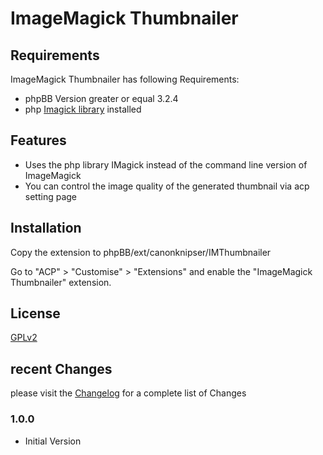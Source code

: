 # ImageMagick Thumbnailer

## Requirements

ImageMagick Thumbnailer has following Requirements:

- phpBB Version greater or equal 3.2.4
- php [Imagick library](http://php.net/manual/en/imagick.installation.php) installed

## Features

- Uses the php library IMagick instead of the command line version of ImageMagick
- You can control the image quality of the generated thumbnail via acp setting page

## Installation

Copy the extension to phpBB/ext/canonknipser/IMThumbnailer

Go to "ACP" > "Customise" > "Extensions" and enable the "ImageMagick Thumbnailer" extension.

## License

[GPLv2](license.txt)

## recent Changes

please visit the [Changelog](CHANGELOG.md) for a complete list of Changes 

### 1.0.0

- Initial Version
